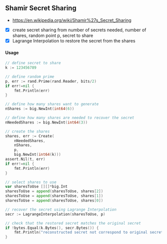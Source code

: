 ## Shamir Secret Sharing
- https://en.wikipedia.org/wiki/Shamir%27s_Secret_Sharing

- [x] create secret sharing from number of secrets needed, number of shares, random point p, secret to share
- [x] Lagrange Interpolation to restore the secret from the shares

#### Usage
```go
// define secret to share
k := 123456789

// define random prime
p, err := rand.Prime(rand.Reader, bits/2)
if err!=nil {
	fmt.Println(err)
}

// define how many shares want to generate
nShares := big.NewInt(int64(6))

// define how many shares are needed to recover the secret
nNeededShares := big.NewInt(int64(3))

// create the shares
shares, err := Create(
	nNeededShares,
	nShares,
	p,
	big.NewInt(int64(k)))
assert.Nil(t, err)
if err!=nil {
	fmt.Println(err)
}

// select shares to use
var sharesToUse [][]*big.Int
sharesToUse = append(sharesToUse, shares[2])
sharesToUse = append(sharesToUse, shares[1])
sharesToUse = append(sharesToUse, shares[0])

// recover the secret using Lagrange Interpolation
secr := LagrangeInterpolation(sharesToUse, p)

// check that the restored secret matches the original secret
if !bytes.Equal(k.Bytes(), secr.Bytes()) {
	fmt.Println("reconstructed secret not correspond to original secret")
}
```

